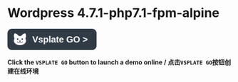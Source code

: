 # Wordpress 4.7.1-php7.1-fpm-alpine

<a href="https://www.vsplate.com/?docker-compose=https://github.com/vsplate/dcenvs/wordpress/4.7.1-php7.1-fpm-alpine"><img alt="VSPLATE GO" src="https://raw.githubusercontent.com/vsplate/images/master/vsgo_btn.png" width="200px"></a>

**Click the `VSPLATE GO` button to launch a demo online / 点击`VSPLATE GO`按钮创建在线环境**